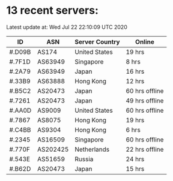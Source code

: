 # 13 recent servers:

Latest update at: Wed Jul 22 22:10:09 UTC 2020

| ID | ASN | Server Country | Online |
| -- | --- | -------------- | ------ |
| #.D09B | AS174 | United States | 19 hrs |
| #.7F1D | AS63949 | Singapore | 8 hrs |
| #.2A79 | AS63949 | Japan | 16 hrs |
| #.33B9 | AS63888 | Hong Kong | 12 hrs |
| #.B5C2 | AS20473 | Japan | 60 hrs offline |
| #.7261 | AS20473 | Japan | 49 hrs offline |
| #.AA0D | AS9009 | United States | 60 hrs offline |
| #.7867 | AS8075 | Hong Kong | 19 hrs |
| #.C4BB | AS9304 | Hong Kong | 6 hrs |
| #.2345 | AS16509 | Singapore | 60 hrs offline |
| #.770F | AS202425 | Netherlands | 22 hrs offline |
| #.543E | AS51659 | Russia | 24 hrs |
| #.B62D | AS20473 | Japan | 15 hrs |

